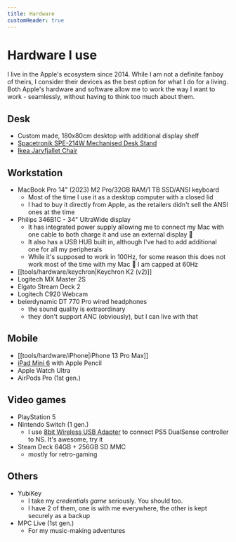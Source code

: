 ```yaml
---
title: Hardware
customHeader: true
---
```


# Hardware I use

I live in the Apple's ecosystem since 2014. While I am not a definite fanboy of theirs, I consider their devices as the best option for what I do for a living. Both Apple's hardware and software allow me to work the way I want to work - seamlessly, without having to think too much about them.

## Desk

- Custom made, 180x80cm desktop with additional display shelf
- [Spacetronik SPE-214W Mechanised Desk Stand](https://shop.spacetronik.eu/elektryczny-stelaz-biurkowy-spacetronik-spe-214w)
- [Ikea Jarvfjallet Chair](https://www.ikea.com/pl/pl/p/jaervfjaellet-krzeslo-biurowe-z-podlokietnikami-glose-czarny-80510639/)

## Workstation

- MacBook Pro 14" (2023) M2 Pro/32GB RAM/1 TB SSD/ANSI keyboard
  - Most of the time I use it as a desktop computer with a closed lid
  - I had to buy it directly from Apple, as the retailers didn't sell the ANSI ones at the time
- Philips 346B1C - 34" UltraWide display
  - It has integrated power supply allowing me to connect my Mac with one cable to both charge it and use an external display 💪
  - It also has a USB HUB built in, although I've had to add additional one for all my peripherals
  - While it's supposed to work in 100Hz, for some reason this does not work most of the time with my Mac 🤔 I am capped at 60Hz
- [[tools/hardware/keychron|Keychron K2 (v2)]]
- Logitech MX Master 2S
- Elgato Stream Deck 2
- Logitech C920 Webcam
- beierdynamic DT 770 Pro wired headphones
  - the sound quality is extraordinary
  - they don't support ANC (obviously), but I can live with that

## Mobile

- [[tools/hardware/iPhone|iPhone 13 Pro Max]]
- [iPad Mini 6](Tools/hardware/ipad.md) with Apple Pencil
- Apple Watch Ultra
- AirPods Pro (1st gen.)

## Video games

- PlayStation 5
- Nintendo Switch (1 gen.)
  - I use [8bit Wireless USB Adapter](https://www.8bitdo.com/wireless-usb-adapter/) to connect PS5 DualSense controller to NS. It's awesome, try it
- Steam Deck 64GB + 256GB SD MMC
  - mostly for retro-gaming

## Others

- YubiKey
  - I take my _credentials game_ seriously. You should too.
  - I have 2 of them, one is with me everywhere, the other is kept securely as a backup
- MPC Live (1st gen.)
  - For my music-making adventures
